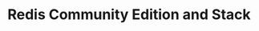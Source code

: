 ---
title: Redis Community Edition and Stack
description: Operate Redis Community Edition and Redis Stack
linkTitle: Redis Community Edition and Stack
---